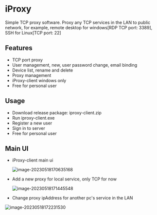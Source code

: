 # iProxy

Simple TCP proxy software. Proxy any TCP services in the LAN to public network, for example, remote desktop for windows[RDP TCP port: 3389],  SSH for Linux[TCP port: 22]

## Features

+ TCP port proxy
+ User management, new, user password  change, email binding
+ Device list, rename and delete
+ Proxy management
+ iProxy-client windows only
+ Free for personal user

## Usage

+ Download release package: iproxy-client.zip
+ Run iproxy-client.exe
+ Register a new user
+ Sign in to server
+ Free for personal user

## Main UI

+ iProxy-client main ui

  ![image-20230518170635168](C:\Users\test\AppData\Roaming\Typora\typora-user-images\image-20230518170635168.png)

+ Add a  new proxy for local service, only TCP for now

  ![image-20230518171445548](C:\Users\test\AppData\Roaming\Typora\typora-user-images\image-20230518171445548.png)

+ Change proxy ipAddress for another pc's service in the LAN

![image-20230518172231530](C:\Users\test\AppData\Roaming\Typora\typora-user-images\image-20230518172231530.png)
